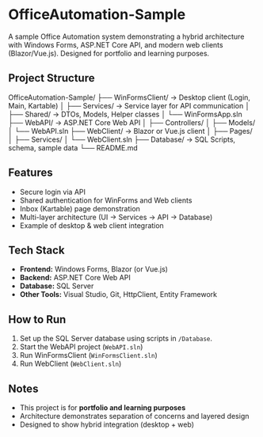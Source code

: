 # OfficeAutomation-Sample

A sample Office Automation system demonstrating a hybrid architecture with Windows Forms, ASP.NET Core API, and modern web clients (Blazor/Vue.js). Designed for portfolio and learning purposes.

## Project Structure

OfficeAutomation-Sample/
├── WinFormsClient/ → Desktop client (Login, Main, Kartable)
│ ├── Services/ → Service layer for API communication
│ ├── Shared/ → DTOs, Models, Helper classes
│ └── WinFormsApp.sln
├── WebAPI/ → ASP.NET Core Web API
│ ├── Controllers/
│ ├── Models/
│ └── WebAPI.sln
├── WebClient/ → Blazor or Vue.js client
│ ├── Pages/
│ ├── Services/
│ └── WebClient.sln
├── Database/ → SQL Scripts, schema, sample data
└── README.md


## Features

- Secure login via API  
- Shared authentication for WinForms and Web clients  
- Inbox (Kartable) page demonstration  
- Multi-layer architecture (UI → Services → API → Database)  
- Example of desktop & web client integration  

## Tech Stack

- **Frontend:** Windows Forms, Blazor (or Vue.js)  
- **Backend:** ASP.NET Core Web API  
- **Database:** SQL Server  
- **Other Tools:** Visual Studio, Git, HttpClient, Entity Framework  

## How to Run

1. Set up the SQL Server database using scripts in `/Database`.  
2. Start the WebAPI project (`WebAPI.sln`)  
3. Run WinFormsClient (`WinFormsClient.sln`)  
4. Run WebClient (`WebClient.sln`)  

## Notes

- This project is for **portfolio and learning purposes**  
- Architecture demonstrates separation of concerns and layered design  
- Designed to show hybrid integration (desktop + web)


